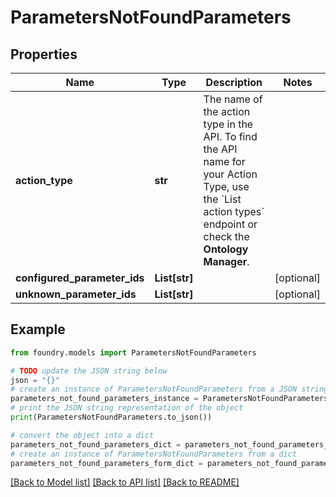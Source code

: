 # ParametersNotFoundParameters

## Properties

Name | Type | Description | Notes
------------ | ------------- | ------------- | -------------
**action_type** | **str** | The name of the action type in the API. To find the API name for your Action Type, use the \`List action types\` endpoint or check the **Ontology Manager**.  |
**configured_parameter_ids** | **List\[str\]** |  | \[optional\]
**unknown_parameter_ids** | **List\[str\]** |  | \[optional\]

## Example

```python
from foundry.models import ParametersNotFoundParameters

# TODO update the JSON string below
json = "{}"
# create an instance of ParametersNotFoundParameters from a JSON string
parameters_not_found_parameters_instance = ParametersNotFoundParameters.from_json(json)
# print the JSON string representation of the object
print(ParametersNotFoundParameters.to_json())

# convert the object into a dict
parameters_not_found_parameters_dict = parameters_not_found_parameters_instance.to_dict()
# create an instance of ParametersNotFoundParameters from a dict
parameters_not_found_parameters_form_dict = parameters_not_found_parameters.from_dict(parameters_not_found_parameters_dict)
```

[\[Back to Model list\]](../README.md#documentation-for-models) [\[Back to API list\]](../README.md#documentation-for-api-endpoints) [\[Back to README\]](../README.md)
